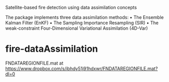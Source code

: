 Satellite-based fire detection using data assimilation concepts


The package implements three data assimilation methods:
•	The Ensemble Kalman Filter (EnKF)
•	The Sampling Importance Resampling (SIR)
•	The weak-constraint Four-Dimensional Variational Assimilation (4D-Var)


# fire-dataAssimilation
FNDATAREGIONFILE.mat at https://www.dropbox.com/s/ibhdy51j91hdxwr/FNDATAREGIONFILE.mat?dl=0
